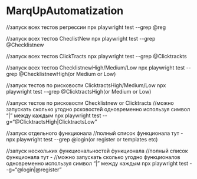 # MarqUpAutomatization
//запуск всех тестов регрессии
npx playwright test --grep @reg

//запуск всех тестов CheclistNew
npx playwright test --grep @Checklistnew

//запуск всех тестов ClickTracts
npx playwright test --grep @Clicktrackts

//запуск всех тестов ChecklistnewHigh/Medium/Low
npx playwright test --grep @ChecklistnewHigh(or Medium or Low)

//запуск тестов по рисковости ClicktractsHigh/Medium/Low
npx playwright test --grep @ClicktractsHigh(or Medium or Low)

//запуск тестов по рисковости Checklistnew or Clicktracts
//можно запускать сколько угодно рсковостей одновременно используя символ “|” между каждым
npx playwright test --g=“@ClicktractsHigh|ClicktractsLow”

//запуск отдельного функционала
//полный список функционала тут - 
npx playwright test --grep @login(or register or templates etc)

//запуск нескольких функциональностей функционала
//полный список функционала тут - 
//можно запускать сколько угодно функционалов одновременно используя символ “|” между каждым
npx playwright test --g=“@login|@register”
